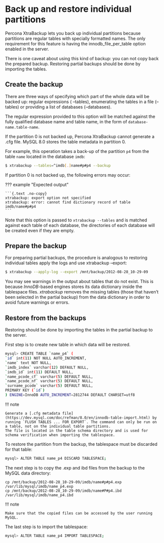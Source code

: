 # Back up and restore individual partitions

Percona XtraBackup lets you back up
individual partitions because partitions are regular tables with specially formatted names. The only
requirement for this feature is having the innodb_file_per_table option
enabled in the server.

There is one caveat about using this kind of backup: you can not copy back
the prepared backup. Restoring partial backups should be done by importing the
tables.

## Create the backup

There are three ways of specifying which part of the whole data will be backed
up: regular expressions ( –tables), enumerating the
tables in a file (–tables) or providing a list of
databases (–databases).

The regular expression provided to this option will be matched against the fully
qualified database name and table name, in the form of
`database-name.table-name`.

If the partition 0 is not backed up, Percona XtraBackup cannot generate a .cfg file. MySQL 8.0 stores the table metadata in partition 0.

For example, this operation takes a back-up of the partition `p4` from 
the table `name` located in the database `imdb`:

```{.bash data-prompt="$"}
$ xtrabackup --tables=^imdb[.]name#p#p4 --backup
```

If partition 0 is not backed up, the following errors may occur:

??? example "Expected output"

    ```{.text .no-copy}
    xtrabackup: export option not specified
    xtrabackup: error: cannot find dictionary record of table imdb/name#p#p4
    ```

Note that this option is passed to `xtrabackup --tables` and is matched
against each table of each database, the directories of each database will be
created even if they are empty.

## Prepare the backup

For preparing partial backups, the procedure is analogous to restoring
individual tables apply the logs and use xtrabackup –export:

```{.bash data-prompt="$"}
$ xtrabackup --apply-log --export /mnt/backup/2012-08-28_10-29-09
```

You may see warnings in the output about tables that do not exist. This is
because *InnoDB*-based engines stores its data dictionary inside the tablespace
files. *xtrabackup* removes the missing tables (those that haven’t been selected in the partial
backup) from the data dictionary in order to avoid future warnings or errors.

## Restore from the backups

Restoring should be done by importing the tables in the partial backup to the
server.

First step is to create new table in which data will be restored.

```{.bash data-prompt="mysql>"}
mysql> CREATE TABLE `name_p4` (
`id` int(11) NOT NULL AUTO_INCREMENT,
`name` text NOT NULL,
`imdb_index` varchar(12) DEFAULT NULL,
`imdb_id` int(11) DEFAULT NULL,
`name_pcode_cf` varchar(5) DEFAULT NULL,
`name_pcode_nf` varchar(5) DEFAULT NULL,
`surname_pcode` varchar(5) DEFAULT NULL,
PRIMARY KEY (`id`)
) ENGINE=InnoDB AUTO_INCREMENT=2812744 DEFAULT CHARSET=utf8
```

!!! note
   
    Generate a [.cfg metadata file](https://dev.mysql.com/doc/refman/8.0/en/innodb-table-import.html) by running `FLUSH TABLES ... FOR EXPORT`. The command can only be run on a table, not on the individual table partitions.
    The file is located in the table schema directory and is used for schema verification when importing the tablespace. 

To restore the partition from the backup, the tablespace must be discarded for
that table:

```{.bash data-prompt="mysql>"}
mysql> ALTER TABLE name_p4 DISCARD TABLESPACE;
```

The next step is to copy the .exp and ibd files from the backup to the MySQL data directory:

```
cp /mnt/backup/2012-08-28_10-29-09/imdb/name#p#p4.exp /var/lib/mysql/imdb/name_p4.exp
cp /mnt/backup/2012-08-28_10-29-09/imdb/name#P#p4.ibd /var/lib/mysql/imdb/name_p4.ibd
```

!!! note
   
    Make sure that the copied files can be accessed by the user running MySQL. 

The last step is to import the tablespace:

```{.bash data-prompt="mysql>"}
mysql> ALTER TABLE name_p4 IMPORT TABLESPACE;
```
